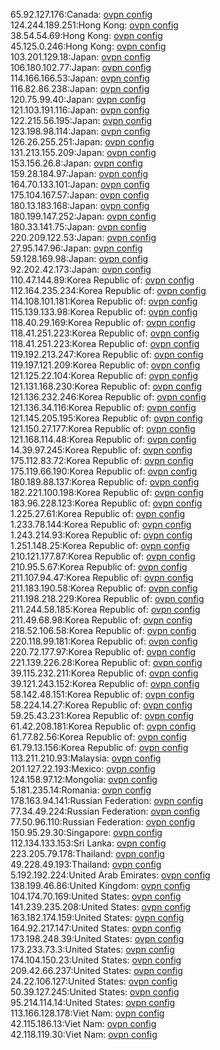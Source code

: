 65.92.127.176:Canada: [ovpn config](vpn/65_92_127_176.ovpn)  
124.244.189.251:Hong Kong: [ovpn config](vpn/124_244_189_251.ovpn)  
38.54.54.69:Hong Kong: [ovpn config](vpn/38_54_54_69.ovpn)  
45.125.0.246:Hong Kong: [ovpn config](vpn/45_125_0_246.ovpn)  
103.201.129.18:Japan: [ovpn config](vpn/103_201_129_18.ovpn)  
106.180.102.77:Japan: [ovpn config](vpn/106_180_102_77.ovpn)  
114.166.166.53:Japan: [ovpn config](vpn/114_166_166_53.ovpn)  
116.82.86.238:Japan: [ovpn config](vpn/116_82_86_238.ovpn)  
120.75.99.40:Japan: [ovpn config](vpn/120_75_99_40.ovpn)  
121.103.191.116:Japan: [ovpn config](vpn/121_103_191_116.ovpn)  
122.215.56.195:Japan: [ovpn config](vpn/122_215_56_195.ovpn)  
123.198.98.114:Japan: [ovpn config](vpn/123_198_98_114.ovpn)  
126.26.255.251:Japan: [ovpn config](vpn/126_26_255_251.ovpn)  
131.213.155.209:Japan: [ovpn config](vpn/131_213_155_209.ovpn)  
153.156.26.8:Japan: [ovpn config](vpn/153_156_26_8.ovpn)  
159.28.184.97:Japan: [ovpn config](vpn/159_28_184_97.ovpn)  
164.70.133.101:Japan: [ovpn config](vpn/164_70_133_101.ovpn)  
175.104.167.57:Japan: [ovpn config](vpn/175_104_167_57.ovpn)  
180.13.183.168:Japan: [ovpn config](vpn/180_13_183_168.ovpn)  
180.199.147.252:Japan: [ovpn config](vpn/180_199_147_252.ovpn)  
180.33.141.75:Japan: [ovpn config](vpn/180_33_141_75.ovpn)  
220.209.122.53:Japan: [ovpn config](vpn/220_209_122_53.ovpn)  
27.95.147.96:Japan: [ovpn config](vpn/27_95_147_96.ovpn)  
59.128.169.98:Japan: [ovpn config](vpn/59_128_169_98.ovpn)  
92.202.42.173:Japan: [ovpn config](vpn/92_202_42_173.ovpn)  
110.47.144.89:Korea Republic of: [ovpn config](vpn/110_47_144_89.ovpn)  
112.164.235.234:Korea Republic of: [ovpn config](vpn/112_164_235_234.ovpn)  
114.108.101.181:Korea Republic of: [ovpn config](vpn/114_108_101_181.ovpn)  
115.139.133.98:Korea Republic of: [ovpn config](vpn/115_139_133_98.ovpn)  
118.40.29.169:Korea Republic of: [ovpn config](vpn/118_40_29_169.ovpn)  
118.41.251.223:Korea Republic of: [ovpn config](vpn/118_41_251_223.ovpn)  
118.41.251.223:Korea Republic of: [ovpn config](vpn/118_41_251_223.ovpn)  
119.192.213.247:Korea Republic of: [ovpn config](vpn/119_192_213_247.ovpn)  
119.197.121.209:Korea Republic of: [ovpn config](vpn/119_197_121_209.ovpn)  
121.125.22.104:Korea Republic of: [ovpn config](vpn/121_125_22_104.ovpn)  
121.131.168.230:Korea Republic of: [ovpn config](vpn/121_131_168_230.ovpn)  
121.136.232.246:Korea Republic of: [ovpn config](vpn/121_136_232_246.ovpn)  
121.136.34.116:Korea Republic of: [ovpn config](vpn/121_136_34_116.ovpn)  
121.145.205.195:Korea Republic of: [ovpn config](vpn/121_145_205_195.ovpn)  
121.150.27.177:Korea Republic of: [ovpn config](vpn/121_150_27_177.ovpn)  
121.168.114.48:Korea Republic of: [ovpn config](vpn/121_168_114_48.ovpn)  
14.39.97.245:Korea Republic of: [ovpn config](vpn/14_39_97_245.ovpn)  
175.112.83.72:Korea Republic of: [ovpn config](vpn/175_112_83_72.ovpn)  
175.119.66.190:Korea Republic of: [ovpn config](vpn/175_119_66_190.ovpn)  
180.189.88.137:Korea Republic of: [ovpn config](vpn/180_189_88_137.ovpn)  
182.221.100.198:Korea Republic of: [ovpn config](vpn/182_221_100_198.ovpn)  
183.96.228.123:Korea Republic of: [ovpn config](vpn/183_96_228_123.ovpn)  
1.225.27.61:Korea Republic of: [ovpn config](vpn/1_225_27_61.ovpn)  
1.233.78.144:Korea Republic of: [ovpn config](vpn/1_233_78_144.ovpn)  
1.243.214.93:Korea Republic of: [ovpn config](vpn/1_243_214_93.ovpn)  
1.251.148.25:Korea Republic of: [ovpn config](vpn/1_251_148_25.ovpn)  
210.121.177.87:Korea Republic of: [ovpn config](vpn/210_121_177_87.ovpn)  
210.95.5.67:Korea Republic of: [ovpn config](vpn/210_95_5_67.ovpn)  
211.107.94.47:Korea Republic of: [ovpn config](vpn/211_107_94_47.ovpn)  
211.183.190.58:Korea Republic of: [ovpn config](vpn/211_183_190_58.ovpn)  
211.198.218.229:Korea Republic of: [ovpn config](vpn/211_198_218_229.ovpn)  
211.244.58.185:Korea Republic of: [ovpn config](vpn/211_244_58_185.ovpn)  
211.49.68.98:Korea Republic of: [ovpn config](vpn/211_49_68_98.ovpn)  
218.52.106.58:Korea Republic of: [ovpn config](vpn/218_52_106_58.ovpn)  
220.118.99.181:Korea Republic of: [ovpn config](vpn/220_118_99_181.ovpn)  
220.72.177.97:Korea Republic of: [ovpn config](vpn/220_72_177_97.ovpn)  
221.139.226.28:Korea Republic of: [ovpn config](vpn/221_139_226_28.ovpn)  
39.115.232.211:Korea Republic of: [ovpn config](vpn/39_115_232_211.ovpn)  
39.121.243.152:Korea Republic of: [ovpn config](vpn/39_121_243_152.ovpn)  
58.142.48.151:Korea Republic of: [ovpn config](vpn/58_142_48_151.ovpn)  
58.224.14.27:Korea Republic of: [ovpn config](vpn/58_224_14_27.ovpn)  
59.25.43.231:Korea Republic of: [ovpn config](vpn/59_25_43_231.ovpn)  
61.42.208.181:Korea Republic of: [ovpn config](vpn/61_42_208_181.ovpn)  
61.77.82.56:Korea Republic of: [ovpn config](vpn/61_77_82_56.ovpn)  
61.79.13.156:Korea Republic of: [ovpn config](vpn/61_79_13_156.ovpn)  
113.211.210.93:Malaysia: [ovpn config](vpn/113_211_210_93.ovpn)  
201.127.22.193:Mexico: [ovpn config](vpn/201_127_22_193.ovpn)  
124.158.97.12:Mongolia: [ovpn config](vpn/124_158_97_12.ovpn)  
5.181.235.14:Romania: [ovpn config](vpn/5_181_235_14.ovpn)  
178.163.94.141:Russian Federation: [ovpn config](vpn/178_163_94_141.ovpn)  
77.34.49.224:Russian Federation: [ovpn config](vpn/77_34_49_224.ovpn)  
77.50.96.110:Russian Federation: [ovpn config](vpn/77_50_96_110.ovpn)  
150.95.29.30:Singapore: [ovpn config](vpn/150_95_29_30.ovpn)  
112.134.133.153:Sri Lanka: [ovpn config](vpn/112_134_133_153.ovpn)  
223.205.79.178:Thailand: [ovpn config](vpn/223_205_79_178.ovpn)  
49.228.49.193:Thailand: [ovpn config](vpn/49_228_49_193.ovpn)  
5.192.192.224:United Arab Emirates: [ovpn config](vpn/5_192_192_224.ovpn)  
138.199.46.86:United Kingdom: [ovpn config](vpn/138_199_46_86.ovpn)  
104.174.70.169:United States: [ovpn config](vpn/104_174_70_169.ovpn)  
141.239.235.208:United States: [ovpn config](vpn/141_239_235_208.ovpn)  
163.182.174.159:United States: [ovpn config](vpn/163_182_174_159.ovpn)  
164.92.217.147:United States: [ovpn config](vpn/164_92_217_147.ovpn)  
173.198.248.39:United States: [ovpn config](vpn/173_198_248_39.ovpn)  
173.233.73.3:United States: [ovpn config](vpn/173_233_73_3.ovpn)  
174.104.150.23:United States: [ovpn config](vpn/174_104_150_23.ovpn)  
209.42.66.237:United States: [ovpn config](vpn/209_42_66_237.ovpn)  
24.22.106.127:United States: [ovpn config](vpn/24_22_106_127.ovpn)  
50.39.127.245:United States: [ovpn config](vpn/50_39_127_245.ovpn)  
95.214.114.14:United States: [ovpn config](vpn/95_214_114_14.ovpn)  
113.166.128.178:Viet Nam: [ovpn config](vpn/113_166_128_178.ovpn)  
42.115.186.13:Viet Nam: [ovpn config](vpn/42_115_186_13.ovpn)  
42.118.119.30:Viet Nam: [ovpn config](vpn/42_118_119_30.ovpn)  
